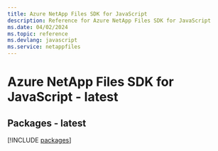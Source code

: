 ```yaml
---
title: Azure NetApp Files SDK for JavaScript
description: Reference for Azure NetApp Files SDK for JavaScript
ms.date: 04/02/2024
ms.topic: reference
ms.devlang: javascript
ms.service: netappfiles
---
```

# Azure NetApp Files SDK for JavaScript - latest
## Packages - latest
[!INCLUDE [packages](netapp-files-index.md)]